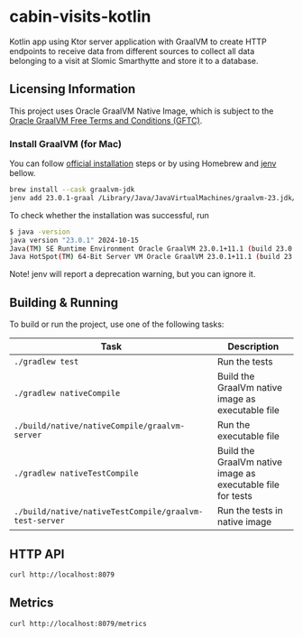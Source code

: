 # cabin-visits-kotlin

Kotlin app using Ktor server application with GraalVM to create HTTP endpoints to receive data from different sources to
collect all data belonging to a visit at Slomic Smarthytte and store it to a database.

## Licensing Information

This project uses Oracle GraalVM Native Image, which is subject to
the [Oracle GraalVM Free Terms and Conditions (GFTC)](https://www.oracle.com/downloads/licenses/graal-free-license.html).

### Install GraalVM (for Mac)

You can follow [official installation](https://www.graalvm.org/latest/docs/getting-started/macos/) steps or by using
Homebrew and [jenv](https://www.jenv.be) bellow.

```bash
brew install --cask graalvm-jdk
jenv add 23.0.1-graal /Library/Java/JavaVirtualMachines/graalvm-23.jdk/Contents/Home/
```

To check whether the installation was successful, run

```bash
$ java -version
java version "23.0.1" 2024-10-15
Java(TM) SE Runtime Environment Oracle GraalVM 23.0.1+11.1 (build 23.0.1+11-jvmci-b01)
Java HotSpot(TM) 64-Bit Server VM Oracle GraalVM 23.0.1+11.1 (build 23.0.1+11-jvmci-b01, mixed mode, sharing)
```

Note! jenv will report a deprecation warning, but you can ignore it.

## Building & Running

To build or run the project, use one of the following tasks:

| Task                                                   | Description                                                 |
|--------------------------------------------------------|-------------------------------------------------------------|
| `./gradlew test`                                       | Run the tests                                               |
| `./gradlew nativeCompile`                              | Build the GraalVm native image as executable file           |
| `./build/native/nativeCompile/graalvm-server`          | Run the executable file                                     |
| `./gradlew nativeTestCompile`                          | Build the GraalVm native image as executable file for tests |
| `./build/native/nativeTestCompile/graalvm-test-server` | Run the tests in native image                               |

## HTTP API

```bash
curl http://localhost:8079
```

## Metrics

```bash
curl http://localhost:8079/metrics
```
